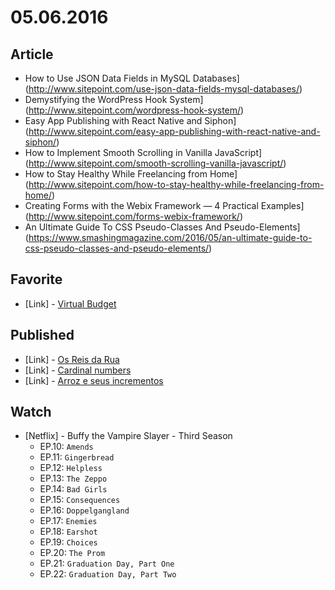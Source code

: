 # 05.06.2016

## Article

- How to Use JSON Data Fields in MySQL Databases](http://www.sitepoint.com/use-json-data-fields-mysql-databases/)
- Demystifying the WordPress Hook System](http://www.sitepoint.com/wordpress-hook-system/)
- Easy App Publishing with React Native and Siphon](http://www.sitepoint.com/easy-app-publishing-with-react-native-and-siphon/)
- How to Implement Smooth Scrolling in Vanilla JavaScript](http://www.sitepoint.com/smooth-scrolling-vanilla-javascript/)
- How to Stay Healthy While Freelancing from Home](http://www.sitepoint.com/how-to-stay-healthy-while-freelancing-from-home/)
- Creating Forms with the Webix Framework — 4 Practical Examples](http://www.sitepoint.com/forms-webix-framework/)
- An Ultimate Guide To CSS Pseudo-Classes And Pseudo-Elements](https://www.smashingmagazine.com/2016/05/an-ultimate-guide-to-css-pseudo-classes-and-pseudo-elements/)


## Favorite

- \[Link\] - [Virtual Budget](https://github.com/tiaguinhor/budget/)


## Published 

- \[Link\] - [Os Reis da Rua](http://imhomovies.com.br/opinions/recomendado/street-kings/)
- \[Link\] - [Cardinal numbers](http://donotgiveup.com.br/articles/vocabulary/cardinal-numbers/)
- \[Link\] - [Arroz e seus incrementos](http://saborinstintivo.com.br/articles/acompanhamento/arroz-e-seus-incrementos/)

## Watch

- \[Netflix\] - Buffy the Vampire Slayer - Third Season
  - EP.10: `Amends`
  - EP.11: `Gingerbread`
  - EP.12: `Helpless`
  - EP.13: `The Zeppo`
  - EP.14: `Bad Girls`
  - EP.15: `Consequences`
  - EP.16: `Doppelgangland`
  - EP.17: `Enemies`
  - EP.18: `Earshot`
  - EP.19: `Choices`
  - EP.20: `The Prom`
  - EP.21: `Graduation Day, Part One`
  - EP.22: `Graduation Day, Part Two`
